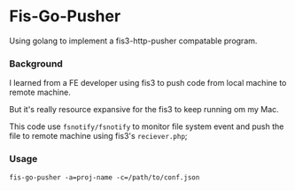 # Fis-Go-Pusher

Using golang to implement a fis3-http-pusher compatable program.

### Background

I learned from a FE developer using fis3 to push code from local machine to remote machine.

But it's really resource expansive for the fis3 to keep running om my Mac.

This code use `fsnotify/fsnotify` to monitor file system event and push the file to remote machine using fis3's `reciever.php`;

### Usage

```
fis-go-pusher -a=proj-name -c=/path/to/conf.json
```
